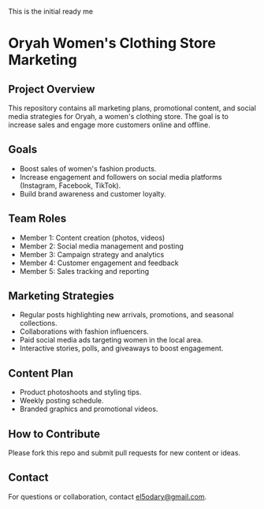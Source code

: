 This is the initial ready me 

# Oryah Women's Clothing Store Marketing

## Project Overview
This repository contains all marketing plans, promotional content, and social media strategies for Oryah, a women's clothing store. The goal is to increase sales and engage more customers online and offline.

## Goals
- Boost sales of women's fashion products.
- Increase engagement and followers on social media platforms (Instagram, Facebook, TikTok).
- Build brand awareness and customer loyalty.

## Team Roles
- Member 1: Content creation (photos, videos)
- Member 2: Social media management and posting
- Member 3: Campaign strategy and analytics
- Member 4: Customer engagement and feedback
- Member 5: Sales tracking and reporting

## Marketing Strategies
- Regular posts highlighting new arrivals, promotions, and seasonal collections.
- Collaborations with fashion influencers.
- Paid social media ads targeting women in the local area.
- Interactive stories, polls, and giveaways to boost engagement.

## Content Plan
- Product photoshoots and styling tips.
- Weekly posting schedule.
- Branded graphics and promotional videos.

## How to Contribute
Please fork this repo and submit pull requests for new content or ideas.

## Contact
For questions or collaboration, contact el5odary@gmail.com.
